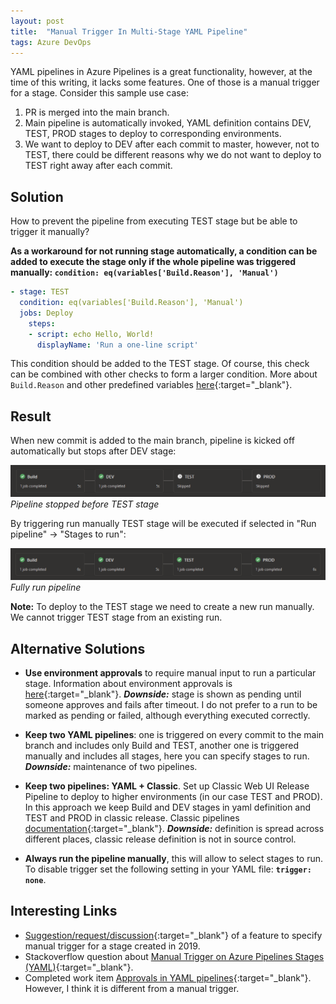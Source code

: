 ```yaml
---
layout: post
title:  "Manual Trigger In Multi-Stage YAML Pipeline"
tags: Azure DevOps
---
```


YAML pipelines in Azure Pipelines is a great functionality, however, at the time of this writing, it lacks some features. One of those is a manual trigger for a stage. Consider this sample use case:

1. PR is merged into the main branch.
2. Main pipeline is automatically invoked, YAML definition contains DEV, TEST, PROD stages to deploy to corresponding environments.
3. We want to deploy to DEV after each commit to master, however, not to TEST, there could be different reasons why we do not want to deploy to TEST right away after each commit.

## Solution

How to prevent the pipeline from executing TEST stage but be able to trigger it manually?

**As a workaround for not running stage automatically, a condition can be added to execute the stage only if the whole pipeline was triggered manually: `condition: eq(variables['Build.Reason'], 'Manual')`**

```yaml
- stage: TEST
  condition: eq(variables['Build.Reason'], 'Manual')
  jobs: Deploy
    steps:
    - script: echo Hello, World!
      displayName: 'Run a one-line script'
```

This condition should be added to the TEST stage. Of course, this check can be combined with other checks to form a larger condition. More about `Build.Reason` and other predefined variables [here](https://docs.microsoft.com/en-us/azure/devops/pipelines/build/variables?view=azure-devops&tabs=yaml){:target="_blank"}.

## Result

When new commit is added to the main branch, pipeline is kicked off automatically but stops after DEV stage:

![Image with caption](/assets/img/manual-trigger-in-yaml-azure-pipelines/stopped-pipeline.png "Pipeline stopped before TEST stage")
_Pipeline stopped before TEST stage_

By triggering run manually TEST stage will be executed if selected in  "Run pipeline" → "Stages to run":

![Image with caption](/assets/img/manual-trigger-in-yaml-azure-pipelines/full-pipeline.png "Fully run pipeline")
_Fully run pipeline_


**Note:** To deploy to the TEST stage we need to create a new run manually. We cannot trigger TEST stage from an existing run.


## Alternative Solutions

- **Use environment approvals** to require manual input to run a particular stage. Information about environment approvals is [here](https://docs.microsoft.com/en-us/azure/devops/pipelines/process/approvals?view=azure-devops&tabs=check-pass){:target="_blank"}.
  **_Downside:_** stage is shown as pending until someone approves and fails after timeout. I do not prefer to a run to be marked as pending or failed, although everything executed correctly.

- **Keep two YAML pipelines**: one is triggered on every commit to the main branch and includes only Build and TEST, another one is triggered manually and includes all stages, here you can specify stages to run.
  **_Downside:_** maintenance of two pipelines.

- **Keep two pipelines: YAML + Classic**. Set up Classic Web UI Release Pipeline to deploy to higher environments (in our case TEST and PROD). In this approach we keep Build and DEV stages in yaml definition and TEST and PROD in classic release. Classic pipelines [documentation](https://docs.microsoft.com/en-us/azure/devops/pipelines/release/?view=azure-devops){:target="_blank"}.
  **_Downside:_** definition is spread across different places, classic release definition is not in source control.

- **Always run the pipeline manually**, this will allow to select stages to run.  To disable trigger set the following setting in your YAML file: **`trigger: none`**.


## Interesting Links
- [Suggestion/request/discussion](https://developercommunity.visualstudio.com/idea/629260/specify-manual-stages-in-multi-stage-yaml-pipeline.html){:target="_blank"} of a feature to specify manual trigger for a stage created in 2019.
- Stackoverflow question about [Manual Trigger on Azure Pipelines Stages (YAML)](https://stackoverflow.com/questions/58667596/manual-trigger-on-azure-pipelines-stages-yaml){:target="_blank"}.
- Completed work item [Approvals in YAML pipelines](https://dev.azure.com/mseng/AzureDevOpsRoadmap/_workitems/edit/1510336/){:target="_blank"}. However, I think it is different from a manual trigger.
